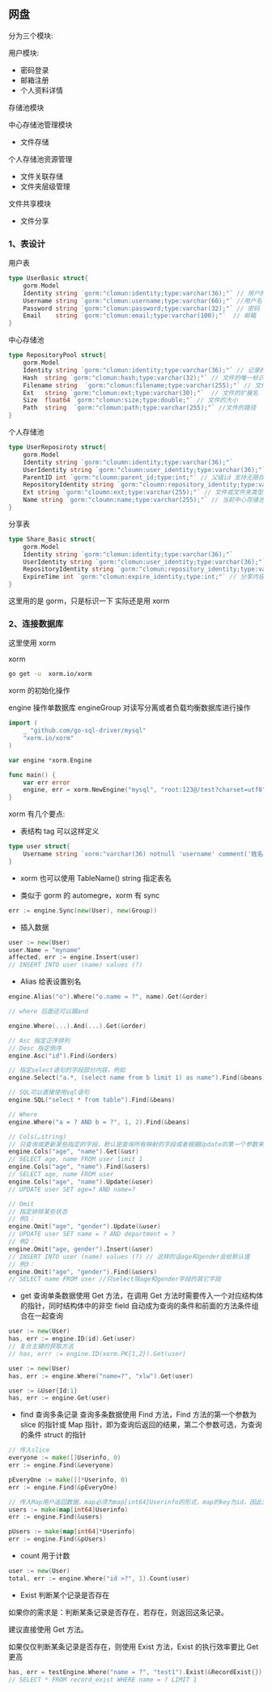 ## 网盘

分为三个模块:

用户模块:

- 密码登录
- 邮箱注册
- 个人资料详情

存储池模块

中心存储池管理模块

- 文件存储

个人存储池资源管理

- 文件关联存储
- 文件夹层级管理

文件共享模块

- 文件分享

### 1、表设计

用户表

```go
type UserBasic struct{
    gorm.Model
    Identity string `gorm:"clomun:identity;type:varchar(36);"` // 用户的唯一表示
    Username string `gorm:"clomun:username;type:varchar(60);"` //用户名
    Password string `gorm:"clomun:password;type:varchar(32);"` // 密码
    Email    string `gorm:"clomun:email;type:varchar(100);"`  // 邮箱
}

```

中心存储池

```go
type RepositoryPool struct{
    gorm.Model
    Identity string `gorm:"clomun:identity;type:varchar(36);"` // 记录的唯一表示
    Hash  string `gorm:"clomun:hash;type:varchar(32);"` // 文件的唯一标识
    Filename string  `gorm:"clomun:filename;type:varchar(255);"` // 文件的名称
    Ext   string `gorm:"clomun:ext;type:varchar(30);"`  // 文件的扩展名
    Size  float64 `gorm:"clomun:size;type:double;"` // 文件的大小
    Path  string  `gorm:"clomun:path;type:varchar(255);"` //文件的路径
}
```

个人存储池

```go
type UserReposiroty struct{
    gorm.Model
    Identity string `gorm:"cloumn:identity;type:varchar(36);"`
    UserIdentity string `gorm:"cloumn:user_identity;type:varchar(36);"` // 用户的唯一标识,知道是哪个人的文件
    ParentID int `gorm:"cloumn:parent_id;type:int;"` // 父级id 支持无限存储，可以建立n个文件夹
    RepositoryIdentity string `gorm:"cloumn:repository_identity;type:varchar(36);"` // 关联中心存储池的唯一标识
    Ext string `gorm:"cloumn:ext;type:varchar(255);"` // 文件或文件夹类型，如果为空，说明是一个文件夹，这个字段代表文件的扩展名
    Name string `gorm:"cloumn:name;type:varchar(255);"` // 当前中心存储池的名称
}
```

分享表

```go
type Share_Basic struct{
    gorm.Model
    Identity string `gorm:"clomun:identity;type:varchar(36);"`
    UserIdentity string `gorm:"clomun:user_identity;type:varchar(36);"` // 谁分享的，分享者的唯一标识
    RepositoryIdentity string `gorm:"clomun:repository_identity;type:varchar(36);"` // 分享的是什么内容
    ExpireTime int `gorm:"clomun:expire_identity;type:int;"` // 分享内容的失效时间，单位秒，如果传0，永不失效
}
```

这里用的是 gorm，只是标识一下
实际还是用 xorm

### 2、连接数据库

这里使用 xorm

xorm

```bash
go get -u  xorm.io/xorm
```

xorm 的初始化操作

engine 操作单数据库
engineGroup 对读写分离或者负载均衡数据库进行操作

```go
import (
    _ "github.com/go-sql-driver/mysql"
    "xorm.io/xorm"
)

var engine *xorm.Engine

func main() {
    var err error
    engine, err = xorm.NewEngine("mysql", "root:123@/test?charset=utf8")
}
```

xorm 有几个要点:

- 表结构 tag 可以这样定义

```go
type user struct{
    Username string `xorm:"varchar(36) notnull 'username' comment('姓名')"`
}
```

- xorm 也可以使用 TableName() string 指定表名

- 类似于 gorm 的 automegre，xorm 有 sync

```go
err := engine.Sync(new(User), new(Group))
```

- 插入数据

```go
user := new(User)
user.Name = "myname"
affected, err := engine.Insert(user)
// INSERT INTO user (name) values (?)
```

- Alias 给表设置别名

```go
engine.Alias("o").Where("o.name = ?", name).Get(&order)

// where 后面还可以跟and

engine.Where(...).And(...).Get(&order)

// Asc 指定正序排列
// Desc 指定倒序
engine.Asc("id").Find(&orders)

// 指定select语句的字段部分内容，例如
engine.Select("a.*, (select name from b limit 1) as name").Find(&beans)

// SQL可以直接使用sql语句
engine.SQL("select * from table").Find(&beans)

// Where
engine.Where("a = ? AND b = ?", 1, 2).Find(&beans)

// Cols(…string)
// 只查询或更新某些指定的字段，默认是查询所有映射的字段或者根据Update的第一个参数来判断更新的字段
engine.Cols("age", "name").Get(&usr)
// SELECT age, name FROM user limit 1
engine.Cols("age", "name").Find(&users)
// SELECT age, name FROM user
engine.Cols("age", "name").Update(&user)
// UPDATE user SET age=? AND name=?

// Omit
// 指定排除某些状态
// 例1：
engine.Omit("age", "gender").Update(&user)
// UPDATE user SET name = ? AND department = ?
// 例2：
engine.Omit("age, gender").Insert(&user)
// INSERT INTO user (name) values (?) // 这样的话age和gender会给默认值
// 例3：
engine.Omit("age", "gender").Find(&users)
// SELECT name FROM user //只select除age和gender字段的其它字段

```

- get
  查询单条数据使用 Get 方法，在调用 Get 方法时需要传入一个对应结构体的指针，同时结构体中的非空 field 自动成为查询的条件和前面的方法条件组合在一起查询

```go
user := new(User)
has, err := engine.ID(id).Get(user)
// 复合主键的获取方法
// has, errr := engine.ID(xorm.PK{1,2}).Get(user)

user := new(User)
has, err := engine.Where("name=?", "xlw").Get(user)

user := &User{Id:1}
has, err := engine.Get(user)
```

- find 查询多条记录
  查询多条数据使用 Find 方法，Find 方法的第一个参数为 slice 的指针或 Map 指针，即为查询后返回的结果，第二个参数可选，为查询的条件 struct 的指针

```go
// 传入slice
everyone := make([]Userinfo, 0)
err := engine.Find(&everyone)

pEveryOne := make([]*Userinfo, 0)
err := engine.Find(&pEveryOne)

// 传入Map用户返回数据，map必须为map[int64]Userinfo的形式，map的key为id，因此对于复合主键无法使用这种方式。
users := make(map[int64]Userinfo)
err := engine.Find(&users)

pUsers := make(map[int64]*Userinfo)
err := engine.Find(&pUsers)
```

- count 用于计数

```go
user := new(User)
total, err := engine.Where("id >?", 1).Count(user)
```

- Exist 判断某个记录是否存在

如果你的需求是：判断某条记录是否存在，若存在，则返回这条记录。

建议直接使用 Get 方法。

如果仅仅判断某条记录是否存在，则使用 Exist 方法，Exist 的执行效率要比 Get 更高

```go
has, err = testEngine.Where("name = ?", "test1").Exist(&RecordExist{})
// SELECT * FROM record_exist WHERE name = ? LIMIT 1
```
